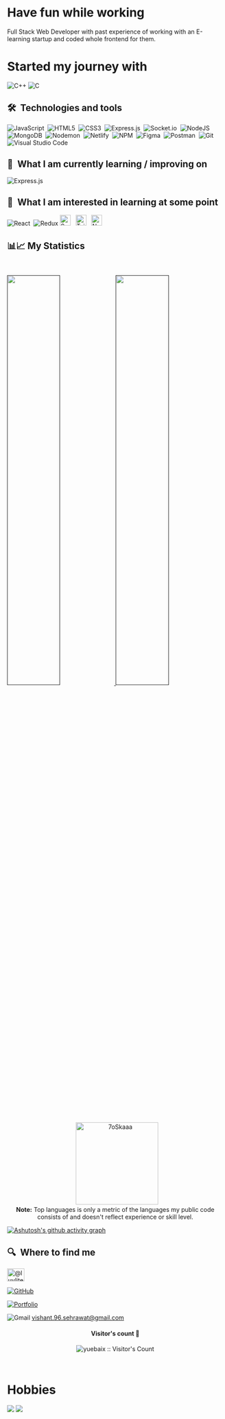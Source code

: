 # Have fun while working 

Full Stack Web Developer with past experience of working with an E-learning startup and coded whole frontend for them.

# Started my journey with 
![C++](https://img.shields.io/badge/c++-%2300599C.svg?style=for-the-badge&logo=c%2B%2B&logoColor=white&nbsp)
![C](https://img.shields.io/badge/c-%2300599C.svg?style=for-the-badge&logo=c&logoColor=white&nbsp)

## 🛠  Technologies and tools

<a name="learning-now"></a>

![JavaScript](https://img.shields.io/badge/javascript-%23323330.svg?style=for-the-badge&logo=javascript&logoColor=%23F7DF1E)&nbsp;
![HTML5](https://img.shields.io/badge/html5-%23E34F26.svg?style=for-the-badge&logo=html5&logoColor=white)&nbsp;
![CSS3](https://img.shields.io/badge/css3-%231572B6.svg?style=for-the-badge&logo=css3&logoColor=white)&nbsp;
![Express.js](https://img.shields.io/badge/express.js-%23404d59.svg?style=for-the-badge&logo=express&logoColor=%2361DAFB)&nbsp;
![Socket.io](https://img.shields.io/badge/Socket.io-black?style=for-the-badge&logo=socket.io&badgeColor=010101)&nbsp;
![NodeJS](https://img.shields.io/badge/node.js-6DA55F?style=for-the-badge&logo=node.js&logoColor=white)&nbsp;
![MongoDB](https://img.shields.io/badge/MongoDB-%234ea94b.svg?style=for-the-badge&logo=mongodb&logoColor=white)&nbsp;
![Nodemon](https://img.shields.io/badge/NODEMON-%23323330.svg?style=for-the-badge&logo=nodemon&logoColor=%BBDEAD)&nbsp;
![Netlify](https://img.shields.io/badge/netlify-%23000000.svg?style=for-the-badge&logo=netlify&logoColor=#00C7B7)&nbsp;
![NPM](https://img.shields.io/badge/NPM-%23CB3837.svg?style=for-the-badge&logo=npm&logoColor=white)&nbsp;
![Figma](https://img.shields.io/badge/figma-%23F24E1E.svg?style=for-the-badge&logo=figma&logoColor=white)&nbsp;
![Postman](https://img.shields.io/badge/Postman-FF6C37?style=for-the-badge&logo=postman&logoColor=white)&nbsp;
![Git](https://img.shields.io/badge/git-%23F05033.svg?style=for-the-badge&logo=git&logoColor=white)&nbsp;
![Visual Studio Code](https://img.shields.io/badge/Visual%20Studio%20Code-0078d7.svg?style=for-the-badge&logo=visual-studio-code&logoColor=white)&nbsp;

<a name="learning-next"></a>

## 📖  What I am currently learning / improving on

![Express.js](https://img.shields.io/badge/express.js-%23404d59.svg?style=for-the-badge&logo=express&logoColor=%2361DAFB)&nbsp;
&nbsp;
## 👾  What I am interested in learning at some point


![React](https://img.shields.io/badge/react-%2320232a.svg?style=for-the-badge&logo=react&logoColor=%2361DAFB)&nbsp;
![Redux](https://img.shields.io/badge/redux-%23593d88.svg?style=for-the-badge&logo=redux&logoColor=white)&nbsp;[<img src="https://img.shields.io/badge/Sass-282C34?logo=sass&logoColor=CC6699" alt="Sass logo" title="Sass" height="25" />][learning_next_anchor]
&nbsp;
[<img src="https://img.shields.io/badge/Tailwind%20CSS-282C34?logo=tailwind-css&logoColor=38B2AC" alt="Tailwind CSS logo" title="Tailwind CSS" height="25" />][learning_next_anchor]
&nbsp;
[<img src="https://img.shields.io/badge/Next.js-282C34?logo=next.js&logoColor=FFFFFF" alt="Next.js logo" title="Next.js" height="25" />][learning_next_anchor]
&nbsp;


## 📊📈 My Statistics

<br/>
<p align="left">
  <a href="">
  <img width="49.5%" src="https://github-readme-stats.vercel.app/api?username=vishantsehrawat&show_icons=true&theme=dracula&hide_border=true" />
    <img width="49.5%" src="http://github-readme-streak-stats.herokuapp.com?user=vishantsehrawat&theme=dracula&date_format=M%20j%5B%2C%20Y%5D" />
  </a>
</p>
<br>
<!-- theme=dark -->
<p align="center">
  &nbsp;
	  <img src="https://github-readme-stats.vercel.app/api/top-langs?username=vishantsehrawat&langs_count=10&show_icons=true&locale=en&layout=compact&theme=dracula" alt="7oSkaaa" height="192px"/>
  <br/>
  <b>Note:</b> Top languages is only a metric of the languages my public code consists of and doesn't reflect experience or skill level.
  </p>
  

[![Ashutosh's github activity graph](https://github-readme-activity-graph.cyclic.app/graph?username=Ashutosh00710&theme=merko)](https://github.com/ashutosh00710/github-readme-activity-graph)<br>

## 🔍  Where to find me




<!-- LINKED IN LINK -->
<a href="https://www.linkedin.com/in/vishantsehrawat/"><img src="https://upload.wikimedia.org/wikipedia/commons/8/81/LinkedIn_icon.svg" alt="@luvlite" height="30" width="40" /></a>

<!-- [![LinkedIn](https://img.shields.io/badge/linkedin-%230077B5.svg?style=for-the-badge&logo=linkedin&logoColor=white)](https://www.linkedin.com/in/vishantsehrawat/&nbsp) 
 -->
<!-- GITHUB LINK -->
<a href="https://github.com/vishantsehrawat" target="_blank"></a>
[![GitHub](https://img.shields.io/badge/github-%23121011.svg?style=for-the-badge&logo=github&logoColor=white)](https://github.com/vishantsehrawat&nbsp)


<!-- PORTFOLIO LINK -->
<a href="https://vishantsehrawat.github.io/" target="_blank"></a>
[![Portfolio](https://img.shields.io/badge/Portfolio-%23000000.svg?style=for-the-badge&logo=firefox&logoColor=#FF7139)](https://vishantsehrawat.github.io/&nbsp)

<!-- GMAIL LINK -->
<a href="vishant.96.sehrawat@gmail.com" target="_blank"></a>
![Gmail](https://img.shields.io/badge/Gmail-D14836?style=for-the-badge&logo=gmail&logoColor=white&nbsp) vishant.96.sehrawat@gmail.com 
<h4 align="center">Visitor's count 👀</h4>
<p align="center"><img src="https://profile-counter.glitch.me/{vishantsehrawat}/count.svg" alt="yuebaix :: Visitor's Count" /></p>
<br/>

# Hobbies 

![](https://media.tenor.com/XckgF-sWxVwAAAAM/%E0%A4%A0%E0%A5%80%E0%A4%95%E0%A4%95%E0%A4%B0%E0%A4%A8%E0%A5%87%E0%A4%95%E0%A4%BE%E0%A4%95%E0%A4%BE%E0%A4%AE-bunty.gif)
![](https://media.tenor.com/rY95EqesaaoAAAAM/bob-the-builder.gif)

[tech_tools_anchor]: #bonjour--
[learning_now_anchor]: #learning-now
[learning_next_anchor]: #learning-next

